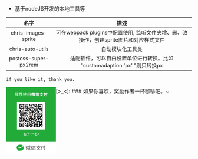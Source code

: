 + 基于nodeJS开发的本地工具等

|名字|描述|
|:---:|:----:|
|chris-images-sprite|可在webpack plugins中配置使用, 监听文件夹增、删、改操作，创建sprite图片和对应样式文件|
|chris-auto-utils|自动模块化工具类|
|postcss-super-px2rem|适配插件，可以自由设置单位进行转换。比如 "customadaption:'px' "则只转换px|


`if you like it, thank you.`

[>_<]:
    ### 如果你喜欢，奖励作者一杯咖啡吧。~
    <img align="left" width="135" height="auto"
        title="Please give me a cup of coffee"
        src="https://github.com/host166/chris-npm-scripts/blob/master/library/WechatIGM2.jpeg" />